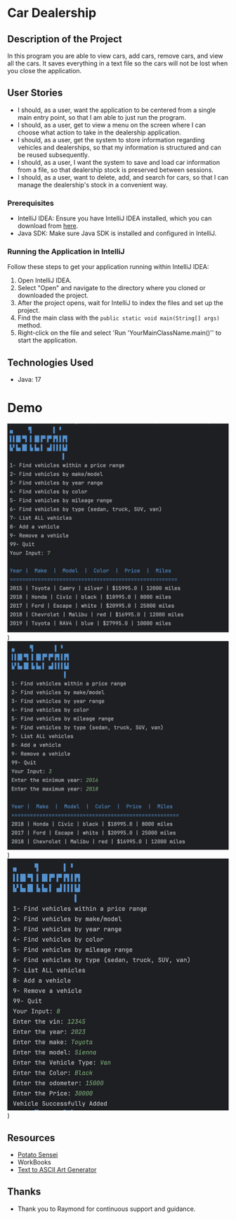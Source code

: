 # Car Dealership

## Description of the Project

In this program you are able to view cars, add cars, remove cars, and view all the cars.
It saves everything in a text file so the cars will not be lost when you close the application.
## User Stories

- I should, as a user, want the application to be centered from a single main entry point, so that I am able to just run the program.
- I should, as a user, get to view a menu on the screen where I can choose what action to take in the dealership application.
- I should, as a user, get the system to store information regarding vehicles and dealerships, so that my information is structured and can be reused subsequently.
- I should, as a user, I want the system to save and load car information from a file, so that dealership stock is preserved between sessions.
- I should, as a user, want to delete, add, and search for cars, so that I can manage the dealership's stock in a convenient way.


### Prerequisites

- IntelliJ IDEA: Ensure you have IntelliJ IDEA installed, which you can download from [here](https://www.jetbrains.com/idea/download/).
- Java SDK: Make sure Java SDK is installed and configured in IntelliJ.

### Running the Application in IntelliJ

Follow these steps to get your application running within IntelliJ IDEA:

1. Open IntelliJ IDEA.
2. Select "Open" and navigate to the directory where you cloned or downloaded the project.
3. After the project opens, wait for IntelliJ to index the files and set up the project.
4. Find the main class with the `public static void main(String[] args)` method.
5. Right-click on the file and select 'Run 'YourMainClassName.main()'' to start the application.

## Technologies Used

- Java: 17

# Demo


![demo1.png](demo1.png))
![demo2.png](demo2.png))
![demo3.png](demo3.png))

## Resources


- [Potato Sensei](https://chatgpt.com/g/g-681d378b0c90819197b16e49abe384ec-potato-sensei)
- WorkBooks
- [Text to ASCII Art Generator](https://patorjk.com/software/taag/#p=display&f=Big&t=Finance&x=none&v=4&h=4&w=80&we=false)


## Thanks

- Thank you to Raymond  for continuous support and guidance.